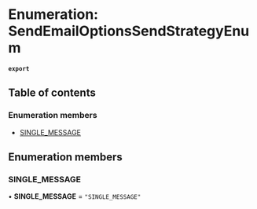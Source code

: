 # Enumeration: SendEmailOptionsSendStrategyEnum

**`export`**

## Table of contents

### Enumeration members

- [SINGLE\_MESSAGE](SendEmailOptionsSendStrategyEnum.md#single_message)

## Enumeration members

### SINGLE\_MESSAGE

• **SINGLE\_MESSAGE** = `"SINGLE_MESSAGE"`
